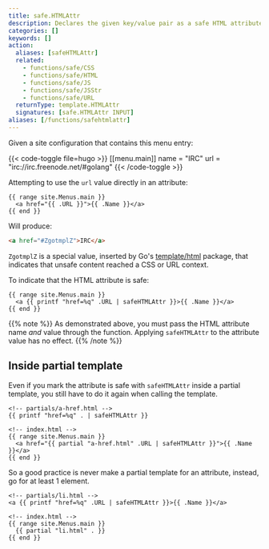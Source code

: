 ```yaml
---
title: safe.HTMLAttr
description: Declares the given key/value pair as a safe HTML attribute.
categories: []
keywords: []
action:
  aliases: [safeHTMLAttr]
  related:
    - functions/safe/CSS
    - functions/safe/HTML
    - functions/safe/JS
    - functions/safe/JSStr
    - functions/safe/URL
  returnType: template.HTMLAttr
  signatures: [safe.HTMLAttr INPUT]
aliases: [/functions/safehtmlattr]
---
```


Given a site configuration that contains this menu entry:

{{< code-toggle file=hugo >}}
[[menu.main]]
  name = "IRC"
  url = "irc://irc.freenode.net/#golang"
{{< /code-toggle >}}

Attempting to use the `url` value directly in an attribute:

```go-html-template
{{ range site.Menus.main }}
  <a href="{{ .URL }}">{{ .Name }}</a>
{{ end }}
```

Will produce:

```html
<a href="#ZgotmplZ">IRC</a>
```

`ZgotmplZ` is a special value, inserted by Go's [template/html] package, that indicates that unsafe content reached a CSS or URL context.

To indicate that the HTML attribute is safe:

```go-html-template
{{ range site.Menus.main }}
  <a {{ printf "href=%q" .URL | safeHTMLAttr }}>{{ .Name }}</a>
{{ end }}
```

{{% note %}}
As demonstrated above, you must pass the HTML attribute name _and_ value through the function. Applying `safeHTMLAttr` to the attribute value has no effect.
{{% /note %}}

## Inside partial template

Even if you mark the attribute is safe with `safeHTMLAttr` inside a partial template, you still have to do it again when calling the template.

```go-html-template
<!-- partials/a-href.html -->
{{ printf "href=%q" . | safeHTMLAttr }}
```

```go-html-template
<!-- index.html -->
{{ range site.Menus.main }}
  <a href="{{ partial "a-href.html" .URL | safeHTMLAttr }}">{{ .Name }}</a>
{{ end }}
```

So a good practice is never make a partial template for an attribute, instead, go for at least 1 element.

```go-html-template
<!-- partials/li.html -->
<a {{ printf "href=%q" .URL | safeHTMLAttr }}>{{ .Name }}</a>
```

```go-html-template
<!-- index.html -->
{{ range site.Menus.main }}
  {{ partial "li.html" . }}
{{ end }}
```


[template/html]: https://pkg.go.dev/html/template
